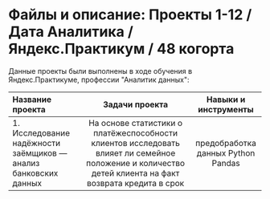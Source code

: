 #  Файлы и описание: Проекты 1-12 / Дата Аналитика / Яндекс.Практикум / 48  когорта
Данные проекты были выполнены в ходе обучения в Яндекс.Практикуме, профессии "Аналитик данных": 

| Название проекта      | Задачи проекта               | Навыки и инструменты     |
| :-------------------- | :---------------------:|:---------------------------:|
| 1. Исследование надёжности заёмщиков — анализ банковских данных | На основе статистики о платёжеспособности клиентов исследовать влияет ли семейное положение и количество детей клиента на факт возврата кредита в срок| предобработка данных Python Pandas |
